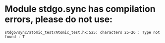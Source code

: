 # Module stdgo.sync has compilation errors, please do not use:
```
stdgo/sync/atomic_test/Atomic_test.hx:525: characters 25-26 : Type not found : T

```

